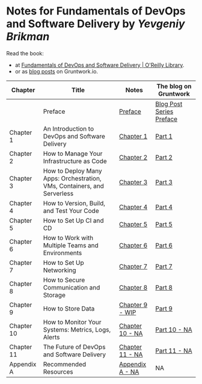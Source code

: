 # Notes for **Fundamentals of DevOps and Software Delivery** by _Yevgeniy Brikman_

Read the book:

- at [Fundamentals of DevOps and Software Delivery | O'Reilly Library](https://learning.oreilly.com/library/view/fundamentals-of-devops/9781098174583).
- or as [blog posts](https://www.gruntwork.io/fundamentals-of-devops) on Gruntwork.io.

| Chapter    | Title                                                                   | Notes                             | The blog on Gruntwork                                                                                                                |
| ---------- | ----------------------------------------------------------------------- | --------------------------------- | ------------------------------------------------------------------------------------------------------------------------------------ |
|            | Preface                                                                 | [Preface](/preface.md)            | [Blog Post Series Preface](https://www.gruntwork.io/fundamentals-of-devops)                                                          |
| Chapter 1  | An Introduction to DevOps and Software Delivery                         | [Chapter 1](/chap-01.md)          | [Part 1](https://www.gruntwork.io/fundamentals-of-devops/introduction-to-devops-and-software-delivery)                               |
| Chapter 2  | How to Manage Your Infrastructure as Code                               | [Chapter 2](/chap-02.md)          | [Part 2](https://www.gruntwork.io/fundamentals-of-devops/how-to-manage-your-infrastructure-as-code)                                  |
| Chapter 3  | How to Deploy Many Apps: Orchestration, VMs, Containers, and Serverless | [Chapter 3](/chap-03.md)          | [Part 3](https://www.gruntwork.io/fundamentals-of-devops/deploying-apps-orchestration-vms-containers-serverless)                     |
| Chapter 4  | How to Version, Build, and Test Your Code                               | [Chapter 4](/chap-04.md)          | [Part 4](https://www.gruntwork.io/fundamentals-of-devops/testing-your-systems)                                                       |
| Chapter 5  | How to Set Up CI and CD                                                 | [Chapter 5](/chap-05.md)          | [Part 5](https://www.gruntwork.io/fundamentals-of-devops/setup-ci-cd)                                                                |
| Chapter 6  | How to Work with Multiple Teams and Environments                        | [Chapter 6](/chap-06.md)          | [Part 6](https://www.gruntwork.io/fundamentals-of-devops/work-with-teams-and-environments)                                           |
| Chapter 7  | How to Set Up Networking                                                | [Chapter 7](/chap-07.md)          | [Part 7](https://www.gruntwork.io/fundamentals-of-devops/setup-networking-vpc-vpn-dns#how_to_set_up_networking)                      |
| Chapter 8  | How to Secure Communication and Storage                                 | [Chapter 8](/chap-08.md)          | [Part 8](https://www.gruntwork.io/fundamentals-of-devops/manage-authentication-authorization-secrets#how_to_manage_auth_and_secrets) |
| Chapter 9  | How to Store Data                                                       | [Chapter 9 - WIP](/chap-09.md)    | [Part 9](https://www.gruntwork.io/fundamentals-of-devops/store-data-sql-nosql-queues-warehouses-file-stores#how_to_store_data)       |
| Chapter 10 | How to Monitor Your Systems: Metrics, Logs, Alerts                      | [Chapter 10 - NA](/chap-10.md)    | [Part 10 - NA]()                                                                                                                     |
| Chapter 11 | The Future of DevOps and Software Delivery                              | [Chapter 11 - NA](/chap-11.md)    | [Part 11 - NA]()                                                                                                                     |
| Appendix A | Recommended Resources                                                   | [Appendix A - NA](/appendix-a.md) | NA                                                                                                                                   |
